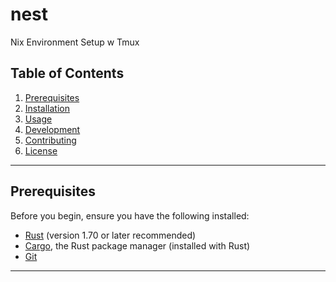 # nest
Nix Environment Setup w Tmux

## Table of Contents

1. [Prerequisites](#prerequisites)
2. [Installation](#installation)
3. [Usage](#usage)
4. [Development](#development)
5. [Contributing](#contributing)
6. [License](#license)

---

## Prerequisites

Before you begin, ensure you have the following installed:

- [Rust](https://www.rust-lang.org/tools/install) (version 1.70 or later recommended)
- [Cargo](https://doc.rust-lang.org/cargo/), the Rust package manager (installed with Rust)
- [Git](https://git-scm.com/)

---
